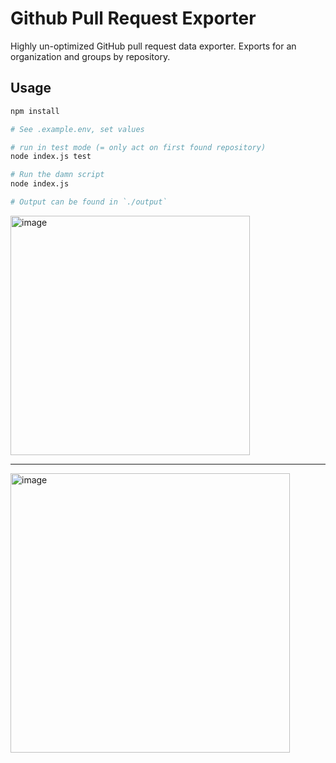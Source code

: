 # Github Pull Request Exporter

Highly un-optimized GitHub pull request data exporter.
Exports for an organization and groups by repository.

## Usage

```sh
npm install

# See .example.env, set values

# run in test mode (= only act on first found repository)
node index.js test

# Run the damn script
node index.js

# Output can be found in `./output`
```


<img width="383" alt="image" src="https://github.com/anthonyringoet/github-export-pulls/assets/576905/c98280ca-5566-490c-8883-760cac26d5cf">

---

<img width="447" alt="image" src="https://github.com/anthonyringoet/github-export-pulls/assets/576905/a5bb8042-8973-40fa-aa31-a9cde9d70ee3">
